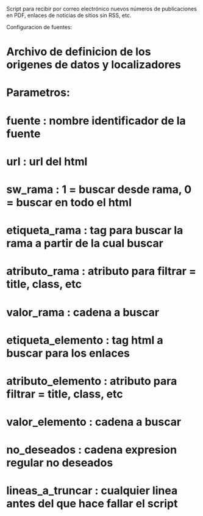 Script para recibir por correo electrónico nuevos números de publicaciones en PDF, enlaces de noticias de sitios sin RSS, etc.

Configuracion de fuentes:

# Archivo de definicion de los origenes de datos y localizadores
# Parametros:
#
# fuente            : nombre identificador de la fuente
# url               : url del html
# sw_rama           : 1 = buscar desde rama, 0 = buscar en todo el html
# etiqueta_rama     : tag para buscar la rama a partir de la cual buscar
# atributo_rama     : atributo para filtrar = title, class, etc
# valor_rama        : cadena a buscar
# etiqueta_elemento : tag html a buscar para los enlaces
# atributo_elemento : atributo para filtrar = title, class, etc
# valor_elemento    : cadena a buscar
# no_deseados       : cadena expresion regular no deseados
# lineas_a_truncar  : cualquier linea antes del <html> que hace fallar el script


